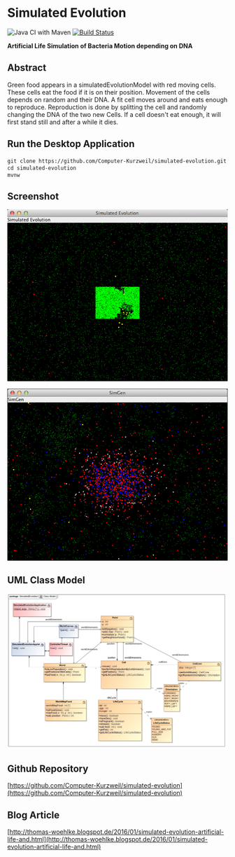 # Simulated Evolution


![Java CI with Maven](https://github.com/Computer-Kurzweil/simulated-evolution/workflows/Java%20CI%20with%20Maven/badge.svg)
[![Build Status](https://travis-ci.com/Computer-Kurzweil/simulated-evolution.svg?branch=master)](https://travis-ci.com/Computer-Kurzweil/simulated-evolution)

**Artificial Life Simulation of Bacteria Motion depending on DNA**

## Abstract

Green food appears in a simulatedEvolutionModel with red moving cells. These cells eat the food if it is on their position.
Movement of the cells depends on random and their DNA. A fit cell moves around and eats enough to reproduce.
Reproduction is done by splitting the cell and randomly changing the DNA of the two new Cells.
If a cell doesn't eat enough, it will first stand still and after a while it dies.


## Run the Desktop Application

```
git clone https://github.com/Computer-Kurzweil/simulated-evolution.git
cd simulated-evolution
mvnw
```

## Screenshot

![Early Screen](src/main/resources/img/screen1.png)

![Later Screen](src/main/resources/img/screen2.png)


## UML Class Model
![UML Class Model](src/main/resources/img/Class_Model.jpg)


## Github Repository
[https://github.com/Computer-Kurzweil/simulated-evolution](https://github.com/Computer-Kurzweil/simulated-evolution)

## Blog Article
[http://thomas-woehlke.blogspot.de/2016/01/simulated-evolution-artificial-life-and.html](http://thomas-woehlke.blogspot.de/2016/01/simulated-evolution-artificial-life-and.html)
